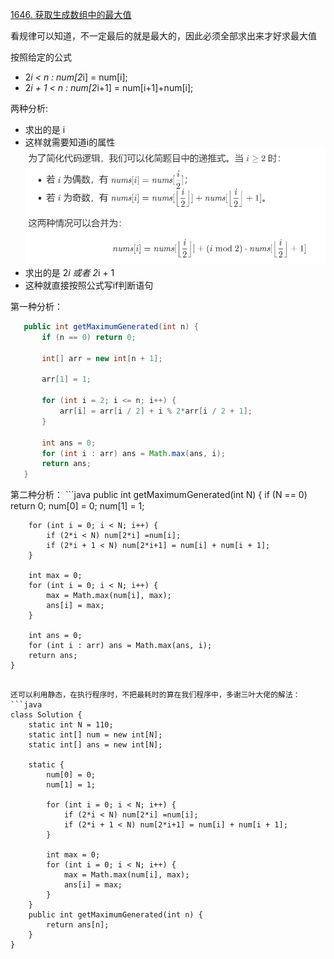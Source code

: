  [1646. 获取生成数组中的最大值](https://leetcode-cn.com/problems/get-maximum-in-generated-array/)
 
 看规律可以知道，不一定最后的就是最大的，因此必须全部求出来才好求最大值 <br/>
 
按照给定的公式
- 2*i < n : num[2*i] = num[i];
- 2*i + 1 < n : num[2*i+1] = num[i+1]+num[i];

两种分析:
- 求出的是 i
-   这样就需要知道i的属性
![推导](https://github.com/Wanjixuan/leetcode/blob/main/Pic/Question/1646.png)
- 求出的是 2*i 或者 2*i + 1
-   这种就直接按照公式写if判断语句
 
 第一种分析：
 ```java
    public int getMaximumGenerated(int n) {
        if (n == 0) return 0;

        int[] arr = new int[n + 1];

        arr[1] = 1;

        for (int i = 2; i <= n; i++) {
            arr[i] = arr[i / 2] + i % 2*arr[i / 2 + 1];
        }

        int ans = 0;
        for (int i : arr) ans = Math.max(ans, i);
        return ans;
    }
```
    
第二种分析：
    ```java
     public int getMaximumGenerated(int N) {
        if (N == 0) return 0;
        num[0] = 0;
        num[1] = 1;

        for (int i = 0; i < N; i++) {
            if (2*i < N) num[2*i] =num[i];
            if (2*i + 1 < N) num[2*i+1] = num[i] + num[i + 1];
        }

        int max = 0;
        for (int i = 0; i < N; i++) {
            max = Math.max(num[i], max);
            ans[i] = max;
        }

        int ans = 0;
        for (int i : arr) ans = Math.max(ans, i);
        return ans;
    }
```
    
还可以利用静态，在执行程序时，不把最耗时的算在我们程序中，多谢三叶大佬的解法：
```java
class Solution {
    static int N = 110;
    static int[] num = new int[N];
    static int[] ans = new int[N];

    static {
        num[0] = 0;
        num[1] = 1;

        for (int i = 0; i < N; i++) {
            if (2*i < N) num[2*i] =num[i];
            if (2*i + 1 < N) num[2*i+1] = num[i] + num[i + 1];
        }

        int max = 0;
        for (int i = 0; i < N; i++) {
            max = Math.max(num[i], max);
            ans[i] = max;
        }
    }
    public int getMaximumGenerated(int n) {
        return ans[n];
    }
}
```
    
